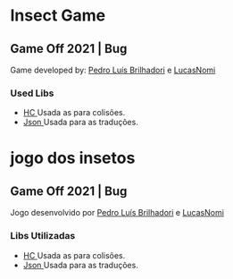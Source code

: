 # Insect Game 

## Game Off 2021 | Bug 
Game developed by:
<a href="https://github.com/PedroLuisBrilhadori">Pedro Luís Brilhadori</a> 
e 
<a href="https://github.com/LucasNomi">LucasNomi</a>


### Used Libs
- <a href="https://github.com/vrld/HC"> HC </a>  Usada as para colisões.
- <a href="https://github.com/rxi/json.lua"> Json </a> Usada para as traduções.

# jogo dos insetos 

## Game Off 2021 | Bug 
Jogo desenvolvido por 
<a href="https://github.com/PedroLuisBrilhadori">Pedro Luís Brilhadori</a> 
e 
<a href="https://github.com/LucasNomi">LucasNomi</a>


### Libs Utilizadas
- <a href="https://github.com/vrld/HC"> HC </a>  Usada as para colisões.
- <a href="https://github.com/rxi/json.lua"> Json </a> Usada para as traduções.
